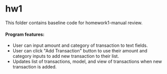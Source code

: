 # hw1

This folder contains baseline code for homework1-manual review.

#### Program features:

- User can input amount and category of transaction to text fields.
- User can click "Add Transaction" button to use their amount and category inputs to add new transaction to their list.
- Updates list of transactions, model, and view of transactions when new transaction is added.